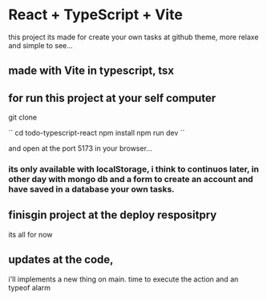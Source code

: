 # React + TypeScript + Vite

this project its made for create your own tasks at github theme, more relaxe and simple to see...

## made with Vite in typescript, tsx

## for run this project at your self computer

git clone <currrent repository>

´´ cd todo-typescript-react
npm install
npm run dev ``

and open at the port 5173 in your browser...

### its only available with localStorage, i think to continuos later, in other day with mongo db and a form to create an account and have saved in a database your own tasks.

## finisgin project at the deploy respositpry

its all for now

## updates at the code, 

i'll implements a new thing on main. time to execute the action and an typeof alarm